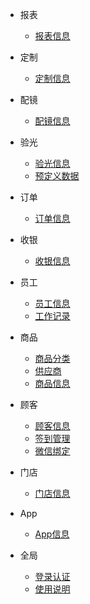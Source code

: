 - 报表
    - [报表信息](/报表/报表信息.md)

- 定制
    - [定制信息](/定制/定制信息.md)

- 配镜
    - [配镜信息](/配镜/配镜信息.md)

- 验光
    - [验光信息](/验光/验光信息.md)
    - [预定义数据](/验光/预定义数据.md)

- 订单
    - [订单信息](/订单/订单信息.md)

- 收银
    - [收银信息](/收银/收银信息.md)

- 员工
    - [员工信息](/员工/员工信息.md)
    - [工作记录](/员工/工作记录.md)

- 商品
    - [商品分类](/商品/商品分类.md)
    - [供应商](/商品/供应商.md)
    - [商品信息](/商品/商品信息.md)

- 顾客
    - [顾客信息](/顾客/顾客信息.md)
    - [签到管理](/顾客/签到管理.md)
    - [微信绑定](/顾客/微信绑定.md)

- 门店
    - [门店信息](/门店/门店信息.md)

- App
    - [App信息](/App/App信息.md)

- 全局
    - [登录认证](/全局/登录认证.md)
    - [使用说明](/全局/使用说明.md)